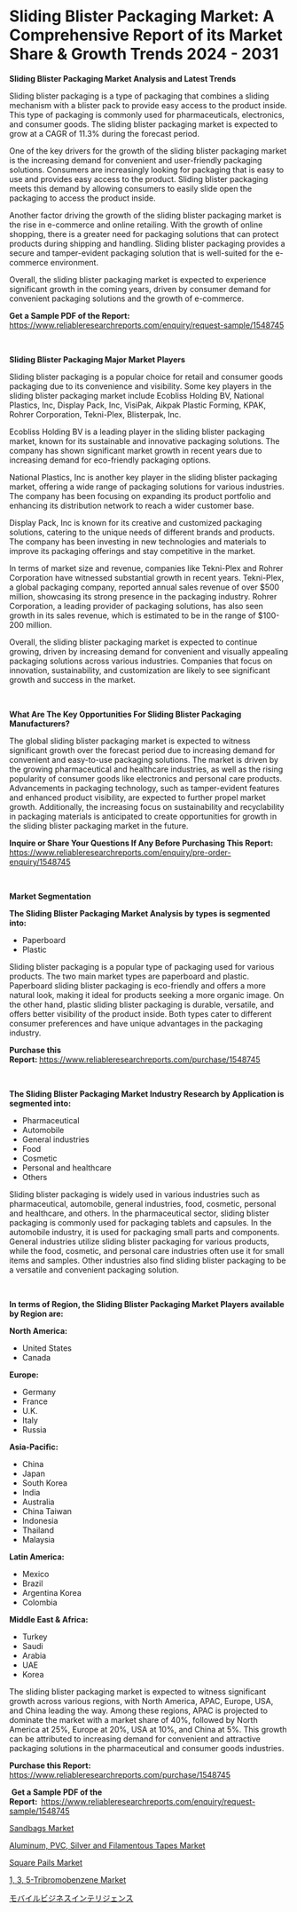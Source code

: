 <p><h1>Sliding Blister Packaging Market: A Comprehensive Report of its Market Share & Growth Trends 2024 - 2031</h1></p><p><strong>Sliding Blister Packaging Market Analysis and Latest Trends</strong></p>
<p><p>Sliding blister packaging is a type of packaging that combines a sliding mechanism with a blister pack to provide easy access to the product inside. This type of packaging is commonly used for pharmaceuticals, electronics, and consumer goods. The sliding blister packaging market is expected to grow at a CAGR of 11.3% during the forecast period.</p><p>One of the key drivers for the growth of the sliding blister packaging market is the increasing demand for convenient and user-friendly packaging solutions. Consumers are increasingly looking for packaging that is easy to use and provides easy access to the product. Sliding blister packaging meets this demand by allowing consumers to easily slide open the packaging to access the product inside.</p><p>Another factor driving the growth of the sliding blister packaging market is the rise in e-commerce and online retailing. With the growth of online shopping, there is a greater need for packaging solutions that can protect products during shipping and handling. Sliding blister packaging provides a secure and tamper-evident packaging solution that is well-suited for the e-commerce environment.</p><p>Overall, the sliding blister packaging market is expected to experience significant growth in the coming years, driven by consumer demand for convenient packaging solutions and the growth of e-commerce.</p></p>
<p><strong>Get a Sample PDF of the Report:&nbsp;</strong> <a href="https://www.reliableresearchreports.com/enquiry/request-sample/1548745">https://www.reliableresearchreports.com/enquiry/request-sample/1548745</a></p>
<p>&nbsp;</p>
<p><strong>Sliding Blister Packaging Major Market Players</strong></p>
<p><p>Sliding blister packaging is a popular choice for retail and consumer goods packaging due to its convenience and visibility. Some key players in the sliding blister packaging market include Ecobliss Holding BV, National Plastics, Inc, Display Pack, Inc, VisiPak, Aikpak Plastic Forming, KPAK, Rohrer Corporation, Tekni-Plex, Blisterpak, Inc.</p><p>Ecobliss Holding BV is a leading player in the sliding blister packaging market, known for its sustainable and innovative packaging solutions. The company has shown significant market growth in recent years due to increasing demand for eco-friendly packaging options.</p><p>National Plastics, Inc is another key player in the sliding blister packaging market, offering a wide range of packaging solutions for various industries. The company has been focusing on expanding its product portfolio and enhancing its distribution network to reach a wider customer base.</p><p>Display Pack, Inc is known for its creative and customized packaging solutions, catering to the unique needs of different brands and products. The company has been investing in new technologies and materials to improve its packaging offerings and stay competitive in the market.</p><p>In terms of market size and revenue, companies like Tekni-Plex and Rohrer Corporation have witnessed substantial growth in recent years. Tekni-Plex, a global packaging company, reported annual sales revenue of over $500 million, showcasing its strong presence in the packaging industry. Rohrer Corporation, a leading provider of packaging solutions, has also seen growth in its sales revenue, which is estimated to be in the range of $100-200 million.</p><p>Overall, the sliding blister packaging market is expected to continue growing, driven by increasing demand for convenient and visually appealing packaging solutions across various industries. Companies that focus on innovation, sustainability, and customization are likely to see significant growth and success in the market.</p></p>
<p>&nbsp;</p>
<p><strong>What Are The Key Opportunities For Sliding Blister Packaging Manufacturers?</strong></p>
<p><p>The global sliding blister packaging market is expected to witness significant growth over the forecast period due to increasing demand for convenient and easy-to-use packaging solutions. The market is driven by the growing pharmaceutical and healthcare industries, as well as the rising popularity of consumer goods like electronics and personal care products. Advancements in packaging technology, such as tamper-evident features and enhanced product visibility, are expected to further propel market growth. Additionally, the increasing focus on sustainability and recyclability in packaging materials is anticipated to create opportunities for growth in the sliding blister packaging market in the future.</p></p>
<p><strong>Inquire or Share Your Questions If Any Before Purchasing This Report:</strong> <a href="https://www.reliableresearchreports.com/enquiry/pre-order-enquiry/1548745">https://www.reliableresearchreports.com/enquiry/pre-order-enquiry/1548745</a></p>
<p>&nbsp;</p>
<p><strong>Market Segmentation</strong></p>
<p><strong>The Sliding Blister Packaging Market Analysis by types is segmented into:</strong></p>
<p><ul><li>Paperboard</li><li>Plastic</li></ul></p>
<p><p>Sliding blister packaging is a popular type of packaging used for various products. The two main market types are paperboard and plastic. Paperboard sliding blister packaging is eco-friendly and offers a more natural look, making it ideal for products seeking a more organic image. On the other hand, plastic sliding blister packaging is durable, versatile, and offers better visibility of the product inside. Both types cater to different consumer preferences and have unique advantages in the packaging industry.</p></p>
<p><strong>Purchase this Report:&nbsp;</strong><a href="https://www.reliableresearchreports.com/purchase/1548745">https://www.reliableresearchreports.com/purchase/1548745</a></p>
<p>&nbsp;</p>
<p><strong>The Sliding Blister Packaging Market Industry Research by Application is segmented into:</strong></p>
<p><ul><li>Pharmaceutical</li><li>Automobile</li><li>General industries</li><li>Food</li><li>Cosmetic</li><li>Personal and healthcare</li><li>Others</li></ul></p>
<p><p>Sliding blister packaging is widely used in various industries such as pharmaceutical, automobile, general industries, food, cosmetic, personal and healthcare, and others. In the pharmaceutical sector, sliding blister packaging is commonly used for packaging tablets and capsules. In the automobile industry, it is used for packaging small parts and components. General industries utilize sliding blister packaging for various products, while the food, cosmetic, and personal care industries often use it for small items and samples. Other industries also find sliding blister packaging to be a versatile and convenient packaging solution.</p></p>
<p>&nbsp;</p>
<p><strong>In terms of Region, the Sliding Blister Packaging Market Players available by Region are:</strong></p>
<p>
    <p> <strong> North America: </strong>
        <ul>
            <li>United States</li>
            <li>Canada</li>
        </ul>
        </p> 
    <p> <strong> Europe: </strong>
        <ul>
            <li>Germany</li>
            <li>France</li>
            <li>U.K.</li>
            <li>Italy</li>
            <li>Russia</li>
        </ul>
        </p> 
    <p> <strong> Asia-Pacific: </strong>
        <ul>
            <li>China</li>
            <li>Japan</li>
            <li>South Korea</li>
            <li>India</li>
            <li>Australia</li>
            <li>China Taiwan</li>
            <li>Indonesia</li>
            <li>Thailand</li>
            <li>Malaysia</li>
        </ul>
        </p> 
    <p> <strong> Latin America: </strong>
        <ul>
            <li>Mexico</li>
            <li>Brazil</li>
            <li>Argentina Korea</li>
            <li>Colombia</li>
        </ul>
        </p> 
    <p> <strong> Middle East & Africa: </strong>
        <ul>
            <li>Turkey</li>
            <li>Saudi</li>
            <li>Arabia</li>
            <li>UAE</li>
            <li>Korea</li>
        </ul>
    </p>
    </p>
<p><p>The sliding blister packaging market is expected to witness significant growth across various regions, with North America, APAC, Europe, USA, and China leading the way. Among these regions, APAC is projected to dominate the market with a market share of 40%, followed by North America at 25%, Europe at 20%, USA at 10%, and China at 5%. This growth can be attributed to increasing demand for convenient and attractive packaging solutions in the pharmaceutical and consumer goods industries.</p></p>
<p><strong>Purchase this Report: </strong><a href="https://www.reliableresearchreports.com/purchase/1548745">https://www.reliableresearchreports.com/purchase/1548745</a></p>
<p>&nbsp;<strong>Get a Sample PDF of the Report:&nbsp;&nbsp;</strong><a href="https://www.reliableresearchreports.com/enquiry/request-sample/1548745">https://www.reliableresearchreports.com/enquiry/request-sample/1548745</a></p>
<p><strong></strong></p>
<p><p><a href="https://github.com/guneycigdem35/Market-Research-Report-List-2/blob/main/sandbags-market.md">Sandbags Market</a></p><p><a href="https://issuu.com/reportprime-2/docs/aluminum-pvc-silver-and-filamentous-tapes-market-s">Aluminum, PVC, Silver and Filamentous Tapes Market</a></p><p><a href="https://github.com/biheemgalvinlouises6hokrh3h/Market-Research-Report-List-1/blob/main/square-pails-market.md">Square Pails Market</a></p><p><a href="https://issuu.com/reportprime-2/docs/1-3-5-tribromobenzene-market-size-2030.pptx">1, 3, 5-Tribromobenzene Market</a></p><p><a href="https://github.com/ihabdkwlxs948/Market-Research-Report-List-1/blob/main/7724191192865.md">モバイルビジネスインテリジェンス</a></p></p>